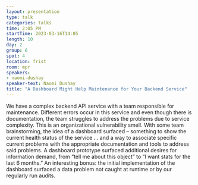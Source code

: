 ```yaml
---
layout: presentation
type: talk
categories: talks
time: 2:05 PM
startTime: 2023-03-16T14:05
length: 10
day: 2
group: 6
spot: 4
location: frist
room: mpr
speakers:
- naomi-dushay
speaker-text: Naomi Dushay
title: "A Dashboard Might Help Maintenance for Your Backend Service"
---
```

We have a complex backend API service with a team responsible for maintenance.  Different errors occur in this service and even though there is documentation, the team struggles to address the problems due to service complexity.  This is an organizational vulnerability smell.  With some team brainstorming, the idea of a dashboard surfaced – something to show the current health status of the service … and a way to associate specific current problems with the appropriate documentation and tools to address said problems.  A dashboard prototype surfaced additional desires for information demand, from “tell me about this object” to “I want stats for the last 6 months.”  An interesting bonus:  the initial implementation of the dashboard surfaced a data problem not caught at runtime or by our regularly run audits.
